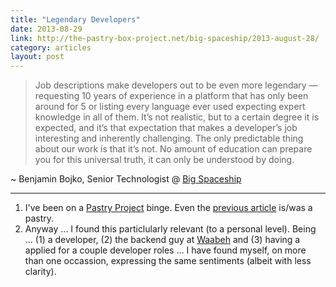 ```yaml
---
title: "Legendary Developers"
date: 2013-08-29
link: http://the-pastry-box-project.net/big-spaceship/2013-august-28/
category: articles
layout: post
---
```


> Job descriptions make developers out to be even more legendary — requesting 10
> years of experience in a platform that has only been around for 5 or listing
> every language ever used expecting expert knowledge in all of them. It’s not
> realistic, but to a certain degree it is expected, and it’s that expectation
> that makes a developer’s job interesting and inherently challenging. The only
> predictable thing about our work is that it’s not. No amount of education can
> prepare you for this universal truth, it can only be understood by doing.

~ Benjamin Bojko, Senior Technologist @ [Big Spaceship][4]

---

1. I've been on a [Pastry Project][1] binge. Even the [previous article][2]
   is/was a pastry.
2. Anyway ... I found this particlularly relevant (to a personal level). Being
   ... (1) a developer, (2) the backend guy at [Waabeh][3] and (3) having a applied
   for a couple developer roles ... I have found myself, on more than one occassion,
   expressing the same sentiments (albeit with less clarity).

[1]: http://the-pastry-box-project.net/
[2]: /articles/2013/08/problem-solving-consulting/
[3]: https://waabeh.com/
[4]: http://www.bigspaceship.com/
